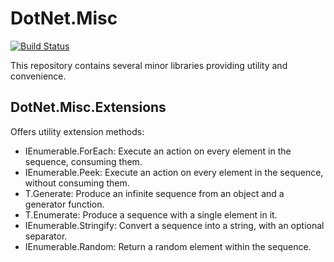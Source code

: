 # DotNet.Misc
[![Build Status](https://carlubian.visualstudio.com/DotNet.Misc/_apis/build/status/DotNet.Misc%20Build)](https://carlubian.visualstudio.com/DotNet.Misc/_build/latest?definitionId=16)

This repository contains several minor libraries providing utility and convenience.

## DotNet.Misc.Extensions
Offers utility extension methods:
* IEnumerable.ForEach: Execute an action on every element in the sequence, consuming them.
* IEnumerable.Peek: Execute an action on every element in the sequence, without consuming them.
* T.Generate: Produce an infinite sequence from an object and a generator function.
* T.Enumerate: Produce a sequence with a single element in it.
* IEnumerable.Stringify: Convert a sequence into a string, with an optional separator.
* IEnumerable.Random: Return a random element within the sequence.
